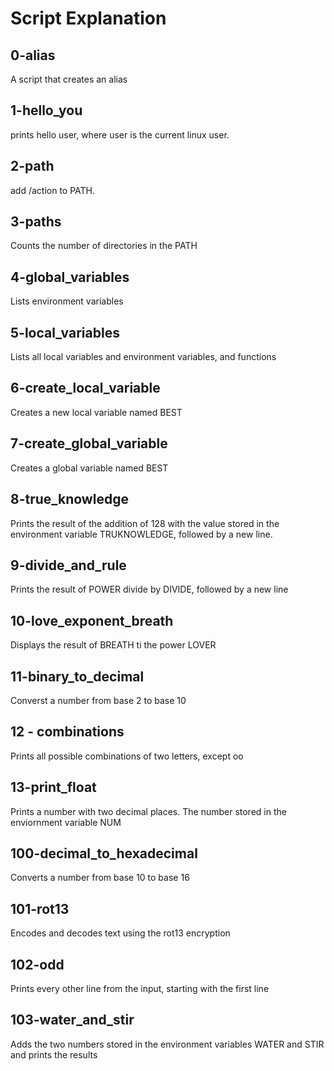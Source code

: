 # Script Explanation
## 0-alias
A script that creates an alias

## 1-hello_you
prints hello user, where user is the current linux user.

## 2-path
add /action to PATH.

## 3-paths
Counts the number of directories in the PATH

## 4-global_variables
Lists environment variables

## 5-local_variables
Lists all local variables and environment variables, and functions

## 6-create_local_variable
Creates a new local variable named BEST

## 7-create_global_variable
Creates a global variable named BEST

## 8-true_knowledge
Prints the result of the addition of 128 with the value stored in the environment variable TRUKNOWLEDGE, followed by a new line.

## 9-divide_and_rule
Prints the result of POWER divide by DIVIDE, followed by a new line

## 10-love_exponent_breath
Displays the result of BREATH ti the power LOVER

## 11-binary_to_decimal
Converst a number from base 2 to base 10

## 12 - combinations
Prints all possible combinations of two letters, except oo

## 13-print_float
Prints a number with two decimal places. The number stored in the enviornment variable NUM

## 100-decimal_to_hexadecimal
Converts a number from base 10 to base 16

## 101-rot13
Encodes and decodes text using the rot13 encryption

## 102-odd
Prints every other line from the input, starting with the first line

## 103-water_and_stir
Adds the two numbers stored in the environment variables WATER and STIR and prints the results
